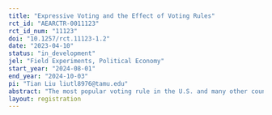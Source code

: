 ```yaml
---
title: "Expressive Voting and the Effect of Voting Rules"
rct_id: "AEARCTR-0011123"
rct_id_num: "11123"
doi: "10.1257/rct.11123-1.2"
date: "2023-04-10"
status: "in_development"
jel: "Field Experiments, Political Economy"
start_year: "2024-08-01"
end_year: "2024-10-03"
pi: "Tian Liu liutl8976@tamu.edu"
abstract: "The most popular voting rule in the U.S. and many other countries is plurality. Some major problems with this voting rule arise because of vote splitting, and there has been a growing movement to shift away from plurality to other voting rules. One of the most popular alternative forms of voting is ranked choice voting (RCV). Currently 261 U.S. jurisdictions use voting methods other than the most popular single winner-take-all system. This number is likely to grow in the coming years, despite the lack of understanding of the effect of alternative voting rules on voter participation and satisfaction. I will conduct an RCT that randomly assigns voters to systems that use different voting rules and measure the rate of return to future elections as well as changes in satisfaction. "
layout: registration
---
```


